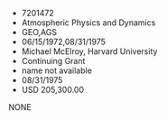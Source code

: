 * 7201472
* Atmospheric Physics and Dynamics
* GEO,AGS
* 06/15/1972,08/31/1975
* Michael McElroy, Harvard University
* Continuing Grant
*   name not available
* 08/31/1975
* USD 205,300.00

NONE